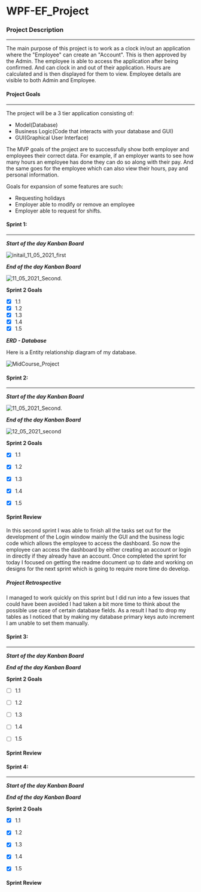

# WPF-EF_Project

### Project Description

---------------------------------------------------------------------

The main purpose of this project is to work as a clock in/out an application where the "Employee" can create an "Account". This is then approved by the Admin. The employee is able to access the application after being confirmed. And can clock in and out of their application. Hours are calculated and is then displayed for them to view. Employee details are visible to both Admin and Employee.



#### Project Goals

---------------------------------------------------

The project will be a 3 tier application consisting of:

* Model(Database)
* Business Logic(Code that interacts with your database and GUI)
* GUI(Graphical User Interface)

The MVP goals of the project are to successfully show both employer and employees their correct data. For example, if an employer wants to see how many hours an employee has done they can do so along with their pay. And the same goes for the employee which can also view their hours, pay and personal information.



Goals for expansion of some features are such:

* Requesting holidays
* Employer able to modify or remove an employee
* Employer able to request for shifts.



#### Sprint 1:

--------------------------------------------------

***Start of the day Kanban Board***

![initail_11_05_2021_first](\Images\Kanban\initail_11_05_2021_first.PNG)

***End of the day Kanban Board***

![11_05_2021_Second.](\Images\Kanban\11_05_2021_Second..PNG)



**Sprint 2 Goals**

- [x] 1.1
- [x] 1.2
- [x] 1.3
- [x] 1.4
- [x] 1.5

***ERD - Database***

Here is a Entity relationship diagram of my database.

![MidCourse_Project](\Images\Database\MidCourse_Project.png)





#### Sprint 2:

---------------------------------------

***Start of the day Kanban Board***

![11_05_2021_Second.](\Images\Kanban\11_05_2021_Second..PNG)

***End of the day Kanban Board*** 

![12_05_2021_second](\Images\Kanban\12_05_2021_second.PNG)

**Sprint 2 Goals**

- [x] 1.1
- [x] 1.2
- [x] 1.3
- [x] 1.4
- [x] 1.5



#### Sprint Review

In this second sprint I was able to finish all the tasks set out for the development of the Login window mainly the GUI and the business logic code which allows the employee to access the dashboard.  So now the employee can access the dashboard by either creating an account or login in directly if they already have an account. Once completed the sprint for today I focused on getting the readme document up to date and working on designs for the next sprint which is going to require more time do develop. 

##### Project Retrospective

I managed to work quickly on this sprint but I did run into a few issues that could have been avoided I had taken a bit more time to think about the possible use case of certain database fields. As a result I had to drop my tables as I noticed that by making my database primary keys auto increment I am unable to set them manually.  



#### Sprint 3:

---------------------------------------

***Start of the day Kanban Board***



***End of the day Kanban Board*** 



**Sprint 2 Goals**

- [ ] 1.1
- [ ] 1.2
- [ ] 1.3
- [ ] 1.4
- [ ] 1.5



#### Sprint Review



#### Sprint 4:

---------------------------------------

***Start of the day Kanban Board***



***End of the day Kanban Board*** 



**Sprint 2 Goals**

- [x] 1.1
- [x] 1.2
- [x] 1.3
- [x] 1.4
- [x] 1.5



#### Sprint Review





